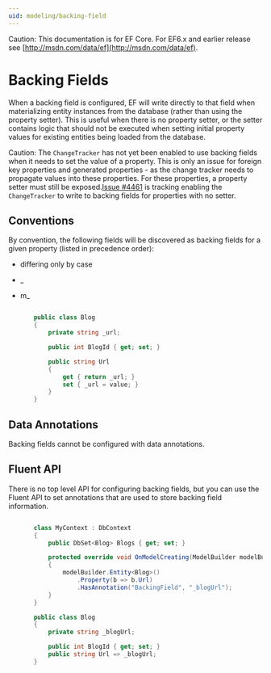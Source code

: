 ```yaml
---
uid: modeling/backing-field
---
```

Caution: This documentation is for EF Core. For EF6.x and earlier release see [http://msdn.com/data/ef](http://msdn.com/data/ef).

  # Backing Fields

When a backing field is configured, EF will write directly to that field when materializing entity instances from the database (rather than using the property setter). This is useful when there is no property setter, or the setter contains logic that should not be executed when setting initial property values for existing entities being loaded from the database.

Caution: The `ChangeTracker` has not yet been enabled to use backing fields when it needs to set the value of a property. This is only an issue for foreign key properties and generated properties - as the change tracker needs to propagate values into these properties. For these properties, a property setter must still be exposed.[Issue #4461](https://github.com/aspnet/EntityFramework/issues/4461) is tracking enabling the `ChangeTracker` to write to backing fields for properties with no setter.

  ## Conventions

By convention, the following fields will be discovered as backing fields for a given property (listed in precedence order):
   * <propertyName> differing only by case

   * _<propertyName>

   * m_<propertyName>

<!-- literal_block {"ids": [], "classes": [], "xml:space": "preserve", "backrefs": [], "linenos": true, "dupnames": [], "language": "c#", "highlight_args": {"linenostart": 1, "hl_lines": [3, 7, 8, 9, 10, 11]}, "names": [], "source": "/Users/shirhatti/src/EntityFramework.Docs/docs/modeling/Modeling/Conventions/Samples/BackingField.cs"} -->

````c#

       public class Blog
       {
           private string _url;

           public int BlogId { get; set; }

           public string Url
           {
               get { return _url; }
               set { _url = value; }
           }
       }

   ````

  ## Data Annotations

Backing fields cannot be configured with data annotations.

  ## Fluent API

There is no top level API for configuring backing fields, but you can use the Fluent API to set annotations that are used to store backing field information.

<!-- literal_block {"ids": [], "classes": [], "xml:space": "preserve", "backrefs": [], "linenos": true, "dupnames": [], "language": "c#", "highlight_args": {"linenostart": 1, "hl_lines": [7, 8, 9, 15, 18]}, "names": [], "source": "/Users/shirhatti/src/EntityFramework.Docs/docs/modeling/Modeling/FluentAPI/Samples/BackingField.cs"} -->

````c#

       class MyContext : DbContext
       {
           public DbSet<Blog> Blogs { get; set; }

           protected override void OnModelCreating(ModelBuilder modelBuilder)
           {
               modelBuilder.Entity<Blog>()
                   .Property(b => b.Url)
                   .HasAnnotation("BackingField", "_blogUrl");
           }
       }

       public class Blog
       {
           private string _blogUrl;

           public int BlogId { get; set; }
           public string Url => _blogUrl;
       }

   ````
